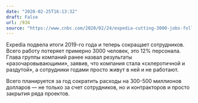 ```yaml
---
date: "2020-02-25T16:13:32"
draft: False
url: /934
source: "https://www.cnbc.com/2020/02/24/expedia-cutting-3000-jobs-following-disappointing-year.html"
---
```


Expedia подвела итоги 2019-го года и теперь сокращает сотрудников. Всего работу потеряет примерно 3000 человек, это 12% персонала. Глава группы компаний ранее назвал результаты «разочаровывающими», заявив, что компания стала «склеротичной и раздутой», а сотрудники годами просто живут в ней и не работают. 

Всего планируется за год сократить расходы на 300-500 миллионов долларов — не только за счет сотрудников, но и контракторов и просто закрытия ряда проектов.
